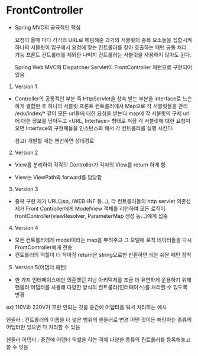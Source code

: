 # FrontController

- Spring MVC의 궁극적인 핵심

  요청이 올때 마다 각각의 URL로 매핑해준 과거의 서블릿의 중복 요소들을 집합시켜
  하나의 서블릿이 입구에서 요청에 맞는 컨트롤러를 찾아 호출하는 패턴
  공통 처리 가능
  프론트 컨트롤러를 제외한 나머지 컨트롤러는 서블릿을 사용하지 않아도 된다.

  Spring Web MVC의 Dispatcher Servlet이 FrontController 패턴으로 구현되어 있음

1. Version 1

- Controller의 공통적인 부분 즉 HttpServlet을 상속 받는 부분을 interface로 느슨하게 결합한 후
  하나의 서블릿 프론트 컨트롤러에서 Map으로 각 서블릿들을 관리 /edu/index/\* 같이 모든 url들에 대한 요청을 받는다
  map에 각 서블릿의 구체 url에 대한 정보를 담아두고 <URL, Interface> 형태로 저장
  각 서블릿에 대한 요청이 오면 Interface의 구현체들을 인스턴스화 해서 각 컨트롤러를 실행 시킨다.

  참고) 개발할 때는 왠만하면 상대경로

2. Version 2

- View를 분리하여 각각의 Controller가 각자의 View를 return 하게 함

- View는 ViewPath와 forward를 담당함

3. Version 3

- 중복 구현 제거 URL(.jsp, /WEB-INF 등...), 각 컨트롤러들의 http servlet 의존성 제거
Front Controller에게 ModelView 객체를 리턴하여
모든 로직이 frontController(viewResolver, ParameterMap 생성 등...)에게 집중

4. Version 4

- 모든 컨트롤러에게 model이라는 map을 뿌려주고 그 모델에 로직 데이터들을 다시 FrontController에게 전송
- 컨트롤러의 역할이 더 작아짐 return은 string으로만 반환하면 되는 쉬운 패턴 장착

5. Version 5(어댑터 패턴)

- 한 가지 인터페이스에만 의존했던 지난 아키텍처를 조금 더 유연하게 운용하기 위해 핸들러 어댑터를 사용해
다양한 방식의 컨트롤러(인터페이스)를 처리할 수 있도록 변경

ex) 110V와 220V가 호환 안되는 것을 중간에 어댑터를 둬서 처리하는 예시

핸들러 : 컨트롤러의 이름을 더 넓은 범위의 핸들러로 변경
어떤 것이든 해당하는 종류의 어댑터만 있으면 다 처리할 수 있음

핸들러 어댑터 : 중간에 어댑터 역할을 하는 객체 다양한 종류의 컨트롤러를 등록해놓고 쓸 수 잇음
 
